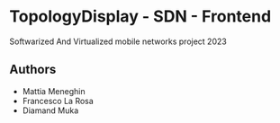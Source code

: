 # TopologyDisplay - SDN - Frontend
Softwarized And Virtualized mobile networks project 2023

## Authors
- Mattia Meneghin
- Francesco La Rosa
- Diamand Muka
